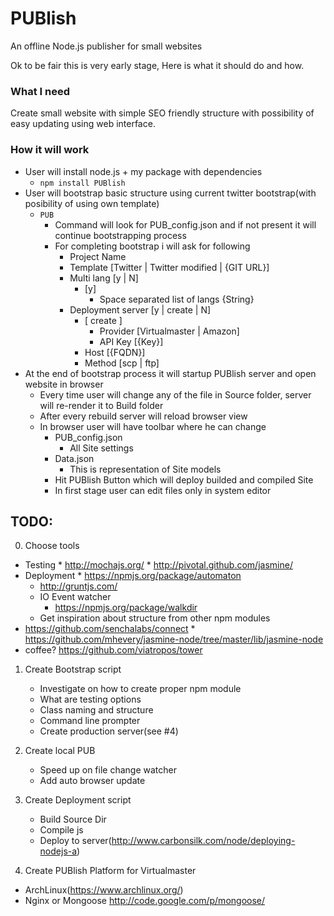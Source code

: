 PUBlish
=======

An offline Node.js publisher for small websites  

Ok to be fair this is very early stage, Here is what it should do and how.  

### What I need

Create small website with simple SEO friendly structure with possibility of easy updating using web interface.

### How it will work

* User will install node.js + my package with dependencies
  * ```npm install PUBlish```
* User will bootstrap basic structure using current twitter bootstrap(with posibility of using own template)
  * ```PUB```
     * Command will look for PUB_config.json and if not present it will continue bootstrapping process
     * For completing bootstrap i will ask for following
       * Project Name
       * Template [Twitter | Twitter modified | {GIT URL}]
       * Multi lang [y | N]
         * [y]
             * Space separated list of langs {String}
       * Deployment server [y | create | N]
         * [ create ]
             * Provider [Virtualmaster | Amazon]
             * API Key [{Key}]
         * Host [{FQDN}]
         * Method [scp | ftp]        
* At the end of bootstrap process it will startup PUBlish server and open website in browser
  * Every time user will change any of the file in Source folder, server will re-render it to Build folder
  * After every rebuild server will reload browser view
  * In browser user will have toolbar where he can change
      * PUB_config.json
         * All Site settings
      * Data.json
         * This is representation of Site models
      * Hit PUBlish Button which will deploy builded and compiled Site
      * In first stage user can edit files only in system editor



## TODO:

0. Choose tools
*	Testing
		* http://mochajs.org/
		* http://pivotal.github.com/jasmine/
*	Deployment
		* https://npmjs.org/package/automaton
	*	http://gruntjs.com/
	* IO Event watcher
		* https://npmjs.org/package/walkdir   
	* Get inspiration about structure from other npm modules
  * https://github.com/senchalabs/connect
		* https://github.com/mhevery/jasmine-node/tree/master/lib/jasmine-node
  * coffee? https://github.com/viatropos/tower


1. Create Bootstrap script
	* Investigate on how to create proper npm module
	* What are testing options
	* Class naming and structure
	* Command line prompter
	* Create production server(see #4)  
  


2. Create local PUB
	* Speed up on file change watcher
	* Add auto browser update  
  


3. Create Deployment script
	* Build Source Dir
	* Compile js
	* Deploy to server(http://www.carbonsilk.com/node/deploying-nodejs-a)  
  

4. Create PUBlish Platform for Virtualmaster
  * ArchLinux(https://www.archlinux.org/)
  * Nginx or Mongoose http://code.google.com/p/mongoose/  
